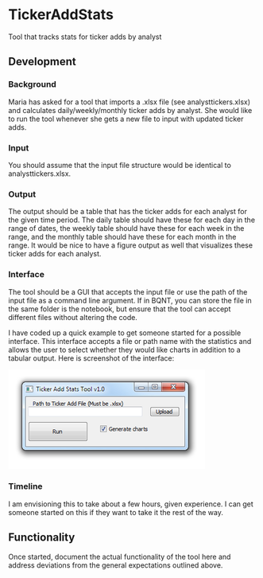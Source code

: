 # TickerAddStats
Tool that tracks stats for ticker adds by analyst

## Development

### Background
Maria has asked for a tool that imports a .xlsx file (see analysttickers.xlsx) and calculates daily/weekly/monthly ticker adds by analyst. She would like to run the tool whenever she gets a new file to input with updated ticker adds. 

### Input
You should assume that the input file structure would be identical to analysttickers.xlsx. 

### Output
The output should be a table that has the ticker adds for each analyst for the given time period. The daily table should have these for each day in the range of dates, the weekly table should have these for each week in the range, and the monthly table should have these for each month in the range. It would be nice to have a figure output as well that visualizes these ticker adds for each analyst. 

### Interface
The tool should be a GUI that accepts the input file or use the path of the input file as a command line argument. If in BQNT, you can store the file in the same folder is the notebook, but ensure that the tool can accept different files without altering the code. 

I have coded up a quick example to get someone started for a possible interface. This interface accepts a file or path name with the statistics and allows the user to select whether they would like charts in addition to a tabular output. Here is screenshot of the interface:

![](tool_image.PNG)

### Timeline
I am envisioning this to take about a few hours, given experience. I can get someone started on this if they want to take it the rest of the way. 

## Functionality

Once started, document the actual functionality of the tool here and address deviations from the general expectations outlined above. 
